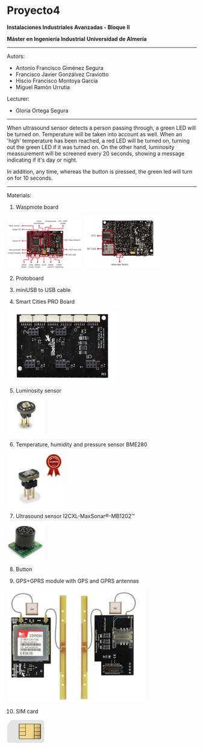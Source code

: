 ﻿# Proyecto4

**Instalaciones Industriales Avanzadas - Bloque II**

**Máster en Ingeniería Industrial**
**Universidad de Almería**

---

Autors:

* Antonio Francisco Giménez Segura
* Francisco Javier Gonzálvez Craviotto
* Hiscio Francisco Montoya García
* Miguel Ramón Urrutia

Lecturer:

* Gloria Ortega Segura

---

When ultrasound sensor detects a person passing through, a green LED will be turned on.
Temperature will be taken into account as well. When an 'high' temperature has been 
reached, a red LED will be turned on, turning out the green LED if it was turned on.
On the other hand, luminosity meassurement will be screened every 20 seconds, showing a 
message indicating if it's day or night.

In addition, any time, whereas the button is pressed, the green led will turn on for 10 seconds.

---

Materials:

1. Waspmote board

<img src="images/waspmote1.png" width="200"> <img src="images/waspmote2.png" width="200">

2. Protoboard

3. miniUSB to USB cable

4. Smart Cities PRO Board

<img src="images/smartcitiesPRO.png" width="300">

5. Luminosity sensor

<img src="images/luminosity.png" width="100">

6. Temperature, humidity and pressure sensor BME280

<img src="images/bme280.png" width="150">

7. Ultrasound sensor I2CXL-MaxSonar®-MB1202™

<img src="/images/ultrasound.png" width="100">

8. Button

9. GPS+GPRS module with GPS and GPRS antennas

<img src="images/gps_gprs_antenna1.png" width="175"> <img src="images/gps_gprs_antenna2.png" width="190">

10. SIM card

<img src="images/simcard.png" width="100">